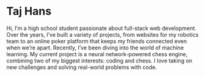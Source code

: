 # Taj Hans
Hi, I’m a high school student passionate about full-stack web development.
Over the years, I’ve built a variety of projects, from websites for my robotics team to an online poker platform that keeps my friends connected even when we’re apart.
Recently, I’ve been diving into the world of machine learning. My current project is a neural network-powered chess engine, combining two of my biggest interests: coding and chess.
I love taking on new challenges and solving real-world problems with code.
